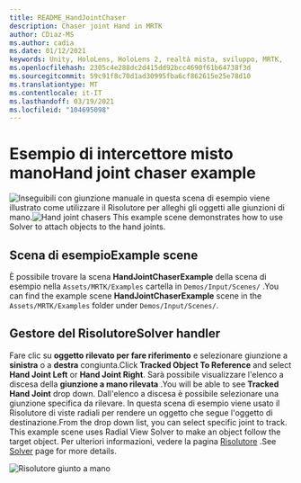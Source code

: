 ```yaml
---
title: README_HandJointChaser
description: Chaser joint Hand in MRTK
author: CDiaz-MS
ms.author: cadia
ms.date: 01/12/2021
keywords: Unity, HoloLens, HoloLens 2, realtà mista, sviluppo, MRTK,
ms.openlocfilehash: 2305c4e288dc2d415dd92bcc4690f61b64738f3d
ms.sourcegitcommit: 59c91f8c70d1ad30995fba6cf862615e25e78d10
ms.translationtype: MT
ms.contentlocale: it-IT
ms.lasthandoff: 03/19/2021
ms.locfileid: "104695098"
---
```

# <a name="hand-joint-chaser-example"></a><span data-ttu-id="6c01e-104">Esempio di intercettore misto mano</span><span class="sxs-lookup"><span data-stu-id="6c01e-104">Hand joint chaser example</span></span>

<span data-ttu-id="6c01e-105">![Inseguibili con giunzione manuale in ](Images/HandJointChaser/MRTK_HandJointChaser_Main.jpg) questa scena di esempio viene illustrato come utilizzare il Risolutore per alleghi gli oggetti alle giunzioni di mano.</span><span class="sxs-lookup"><span data-stu-id="6c01e-105">![Hand joint chasers](Images/HandJointChaser/MRTK_HandJointChaser_Main.jpg) This example scene demonstrates how to use Solver to attach objects to the hand joints.</span></span>

## <a name="example-scene"></a><span data-ttu-id="6c01e-106">Scena di esempio</span><span class="sxs-lookup"><span data-stu-id="6c01e-106">Example scene</span></span>

<span data-ttu-id="6c01e-107">È possibile trovare la scena **HandJointChaserExample** della scena di esempio nella `Assets/MRTK/Examples` cartella in `Demos/Input/Scenes/` .</span><span class="sxs-lookup"><span data-stu-id="6c01e-107">You can find the example scene **HandJointChaserExample** scene in the `Assets/MRTK/Examples` folder under `Demos/Input/Scenes/`.</span></span>

## <a name="solver-handler"></a><span data-ttu-id="6c01e-108">Gestore del Risolutore</span><span class="sxs-lookup"><span data-stu-id="6c01e-108">Solver handler</span></span>

<span data-ttu-id="6c01e-109">Fare clic su **oggetto rilevato per fare riferimento** e selezionare giunzione a **sinistra** o a **destra** congiunta.</span><span class="sxs-lookup"><span data-stu-id="6c01e-109">Click **Tracked Object To Reference** and select **Hand Joint Left** or **Hand Joint Right**.</span></span> <span data-ttu-id="6c01e-110">Sarà possibile visualizzare l'elenco a discesa della **giunzione a mano rilevata** .</span><span class="sxs-lookup"><span data-stu-id="6c01e-110">You will be able to see **Tracked Hand Joint** drop down.</span></span> <span data-ttu-id="6c01e-111">Dall'elenco a discesa è possibile selezionare una giunzione specifica da rilevare. In questa scena di esempio viene usato il Risolutore di viste radiali per rendere un oggetto che segue l'oggetto di destinazione.</span><span class="sxs-lookup"><span data-stu-id="6c01e-111">From the drop down list, you can select specific joint to track. This example scene uses Radial View Solver to make an object follow the target object.</span></span> <span data-ttu-id="6c01e-112">Per ulteriori informazioni, vedere la pagina [Risolutore](README_Solver.md) .</span><span class="sxs-lookup"><span data-stu-id="6c01e-112">See [Solver](README_Solver.md) page for more details.</span></span>

![Risolutore giunto a mano](Images/HandJointChaser/MRTK_Solver_HandJoint.jpg)
